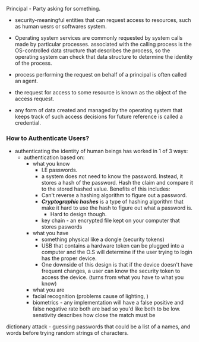 Principal - Party asking for something.
- security-meaningful entities that can request access to resources, such as human uesrs or softwares system.
- Operating system services are commonly requested by system calls made by particular processes. associated with the calling process is the OS-controlled data structure that describes the process, so the operating system can check that data structure to determine the identity of the process. 


- process performing the request on behalf of a principal is often called an agent. 
- the request for access to some resource is known as the object of the access request. 
- any form of data created and managed by the operating system that keeps track of such access decisions for future reference is called a credential. 


### How to Authenticate Users?
- authenticating the identity of human beings has worked in 1 of 3 ways:
	- authentication based on:
		- what you know
			- I.E passwords.
			- a system does not need to know the password. Instead, it stores a hash of the password. Hash the claim and compare it to the stored hashed value. Benefits of this includes:
			- Can't reverse a hashing algorithm to figure out a password. 
			- ***Cryptographic hashes*** is a type of hashing algorithm that make it hard to use the hash to figure out what a password is. 
				- Hard to design though.
			- key chain - an encrypted file kept on your computer that stores paswords
		- what you have
			- something physical like a dongle (security tokens)
			- USB that contains a hardware token can be plugged into a computer and the O.S will determine if the user trying to login has the proper device. 
			- One downside of this design is that if the device doesn't have frequent changes, a user can know the security token to access the device. (turns from what you have to what you know)
		- what you are
		- facial recognition (problems cause of lighting, )
		- biometrics - any implementation will have a false positive and false negative rate both are bad so you'd like both to be low. senstivity describes how close the match must be 

dictionary attack - guessing passwords that could be a list of a names, and words before trying random strings of characters.